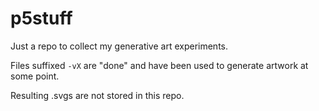 # p5stuff

Just a repo to collect my generative art experiments. 

Files suffixed `-vX` are "done" and have been used to generate artwork at some point.

Resulting .svgs are not stored in this repo.